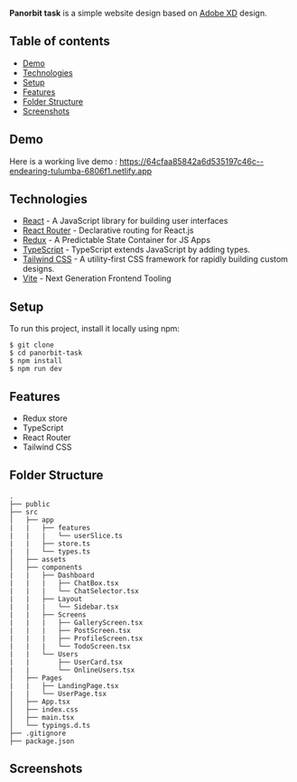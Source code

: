 **Panorbit task** is a simple website design based on [Adobe XD](https://xd.adobe.com/view/68404abc-8176-4529-aa55-fbea81ff4a60-3d13/screen/710e4aaa-8150-4f4a-ad07-d88c48e9bb0a?fullscreen) design.

## Table of contents
* [Demo](#demo)
* [Technologies](#technologies)
* [Setup](#setup)
* [Features](#features)
* [Folder Structure](#folder-structure)
* [Screenshots](#screenshots)

## Demo
Here is a working live demo :  https://64cfaa85842a6d535197c46c--endearing-tulumba-6806f1.netlify.app

## Technologies
* [React](https://reactjs.org/) - A JavaScript library for building user interfaces
* [React Router](https://reactrouter.com/) - Declarative routing for React.js
* [Redux](https://redux.js.org/) - A Predictable State Container for JS Apps
* [TypeScript](https://www.typescriptlang.org/) - TypeScript extends JavaScript by adding types.
* [Tailwind CSS](https://tailwindcss.com/) - A utility-first CSS framework for rapidly building custom designs.
* [Vite](https://vitejs.dev/) - Next Generation Frontend Tooling


## Setup
To run this project, install it locally using npm:

```
$ git clone
$ cd panorbit-task
$ npm install
$ npm run dev
```

## Features
* Redux store
* TypeScript
* React Router
* Tailwind CSS

## Folder Structure
```
.
├── public
├── src
│   ├── app
|   |   ├── features
|   |   |   └── userSlice.ts
|   |   ├── store.ts
|   |   └── types.ts
│   ├── assets
│   ├── components
|   |   ├── Dashboard
|   |   |   ├── ChatBox.tsx
|   |   |   └── ChatSelector.tsx
|   |   ├── Layout
|   |   |   └── Sidebar.tsx
|   |   ├── Screens
|   |   |   ├── GalleryScreen.tsx
|   |   |   ├── PostScreen.tsx
|   |   |   ├── ProfileScreen.tsx
|   |   |   └── TodoScreen.tsx
|   |   └── Users
|   |       ├── UserCard.tsx
|   |       └── OnlineUsers.tsx
│   ├── Pages
|   |   ├── LandingPage.tsx
|   |   └── UserPage.tsx
│   ├── App.tsx
│   ├── index.css
│   ├── main.tsx
│   └── typings.d.ts
├── .gitignore
├── package.json

```

## Screenshots

 



